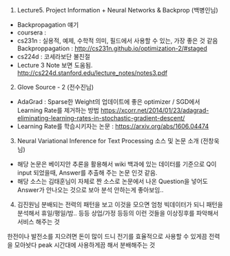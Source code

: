 1. Lecture5. Project Information + Neural Networks & Backprop (백병인님)
- Backpropagation 얘기
- coursera :
- cs231n : 실용적, 예제, 수학적 의미, 필드에서 사용할 수 있는, 가장 좋은 것 같음
  Backproppagation : http://cs231n.github.io/optimization-2/#staged
- cs224d : 코세라보단 불친절
- Lecture 3 Note 보면 도움됨.
http://cs224d.stanford.edu/lecture_notes/notes3.pdf


2. Glove Source - 2 (전수진님)
- AdaGrad : Sparse한 Weight의 업데이트에 좋은 optimizer / SGD에서 Learning Rate를 제거하는 방법
https://xcorr.net/2014/01/23/adagrad-eliminating-learning-rates-in-stochastic-gradient-descent/
- Learning Rate를 학습시키자는 논문 : https://arxiv.org/abs/1606.04474

3. Neural Variational Inference for Text Processing 소스 및 논문 소개 (전창욱님)
- 해당 논문은 베이지안 추론을 활용해서 wiki 백과에 있는 데이터를 기준으로 Q이 input 되었을때, Answer를 추출해 주는 논문 인것 같음.
- 해당 소스는 김태훈님이 자체로 짠 소스로 논문에서 나온 Question을 넣어도 Answer가 안나오는 것으로 보아 분석 안하는게 좋아보임..

4. 김진원님
분배되는 전력의 패턴을 보고 이것을 모으면 엄청 빅데이터가 되니
패턴을 분석해서 휴일/평일/밤.. 등등 상업/가정 등등의 이런 것들을
이상징후를 파악해서 서비스 해주는 것

한전이나 발전소를 지으려면 돈이 많이 드니 전기를 효율적으로 사용할 수 있게끔
전력을 모아놧다 peak 시간대에 사용하게끔 해서 분배해주는 것
